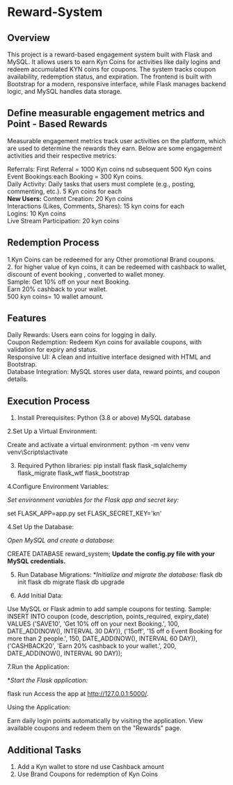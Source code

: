 # Reward-System
## Overview
This project is a reward-based engagement system built with Flask and MySQL. It allows users to earn Kyn Coins for activities like daily logins and redeem accumulated KYN coins for coupons. The system tracks coupon availability, redemption status, and expiration. The frontend is built with Bootstrap for a modern, responsive interface, while Flask manages backend logic, and MySQL handles data storage.

## Define measurable engagement metrics and Point - Based Rewards
Measurable engagement metrics track user activities on the platform, which are used to determine the rewards they earn. Below are some engagement activities and their respective metrics:

Referrals: First Referral = 1000 Kyn coins nd subsequent 500 Kyn coins <br>
Event Bookings:each Booking = 300 Kyn coins. <br>
Daily Activity: Daily tasks that users must complete (e.g., posting, commenting, etc.). 5 Kyn coins for each <br>
__New Users:__
Content Creation: 20 Kyn coins <br>
Interactions (Likes, Comments, Shares): 15 kyn coins for each <br>
Logins: 10 Kyn coins <br>
Live Stream Participation: 20 kyn coins <br>

## Redemption Process ##
1.Kyn Coins can be redeemed for any Other promotional Brand coupons. <br>
2. for higher value of kyn coins, it can be redeemed with cashback to wallet, discount of event booking , converted to wallet money.<br>
Sample:
Get 10% off on your next Booking. <br>
Earn 20% cashback to your wallet. <br>
500 kyn coins= 10 wallet amount. <br>



## Features
Daily Rewards: Users earn coins for logging in daily. <br>
Coupon Redemption: Redeem Kyn coins for available coupons, with validation for expiry and status. <br>
Responsive UI: A clean and intuitive interface designed with HTML and Bootstrap. <br>
Database Integration: MySQL stores user data, reward points, and coupon details. <br>

## Execution Process
1. Install Prerequisites:
Python (3.8 or above)
MySQL database

2.Set Up a Virtual Environment:

Create and activate a virtual environment:
python -m venv venv
venv\Scripts\activate

3. Required Python libraries:
pip install flask flask_sqlalchemy flask_migrate flask_wtf flask_bootstrap

4.Configure Environment Variables:

*Set environment variables for the Flask app and secret key:*

set FLASK_APP=app.py
set FLASK_SECRET_KEY='kn'

4.Set Up the Database:

*Open MySQL and create a database:*

CREATE DATABASE reward_system;
__Update the config.py file with your MySQL credentials.__


5. Run Database Migrations:
**Initialize and migrate the database:*
flask db init
flask db migrate
flask db upgrade

6. Add Initial Data:

Use MySQL or Flask admin to add sample coupons for testing.
Sample:
INSERT INTO coupon (code, description, points_required, expiry_date)
VALUES
('SAVE10', 'Get 10% off on your next Booking.', 100, DATE_ADD(NOW(), INTERVAL 30 DAY)),
('15off', '15 off o Event Booking for more than 2 people.', 150, DATE_ADD(NOW(), INTERVAL 60 DAY)),
('CASHBACK20', 'Earn 20% cashback to your wallet.', 200, DATE_ADD(NOW(), INTERVAL 90 DAY));

7.Run the Application:

**Start the Flask application:*

flask run
Access the app at http://127.0.0.1:5000/.

Using the Application:

Earn daily login points automatically by visiting the application.
View available coupons and redeem them on the "Rewards" page.

## Additional Tasks ##
1. Add a Kyn wallet to store nd use Cashback amount
2. Use Brand Coupons for redemption of Kyn Coins

